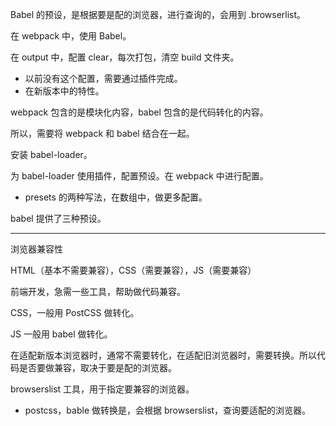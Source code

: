 Babel 的预设，是根据要是配的浏览器，进行查询的，会用到 .browserlist。



在 webpack 中，使用 Babel。

在 output 中，配置 clear，每次打包，清空 build 文件夹。

- 以前没有这个配置，需要通过插件完成。
- 在新版本中的特性。



webpack 包含的是模块化内容，babel 包含的是代码转化的内容。

所以，需要将 webpack 和 babel 结合在一起。

安装 babel-loader。

为 babel-loader 使用插件，配置预设。在 webpack 中进行配置。

- presets 的两种写法，在数组中，做更多配置。



babel 提供了三种预设。

---

浏览器兼容性

HTML（基本不需要兼容），CSS（需要兼容），JS（需要兼容）

前端开发，急需一些工具，帮助做代码兼容。

CSS，一般用 PostCSS 做转化。

JS 一般用 babel 做转化。

在适配新版本浏览器时，通常不需要转化，在适配旧浏览器时，需要转换。所以代码是否要做兼容，取决于要是配的浏览器。

browserslist 工具，用于指定要兼容的浏览器。

- postcss，bable 做转换是，会根据 browserslist，查询要适配的浏览器。
